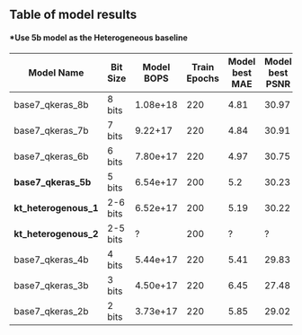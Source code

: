 
## Table of model results

#### *Use 5b model as the Heterogeneous baseline

| Model Name  | Bit Size | Model BOPS | Train Epochs | Model best MAE | Model best PSNR| 
| ------------- | ------------- | ------------- | ------------- | ------------- | ------------- |
| base7_qkeras_8b | 8 bits | 1.08e+18 | 220 | 4.81 | 30.97 |
| base7_qkeras_7b | 7 bits | 9.22+17 | 220 | 4.84 | 30.91 |
| base7_qkeras_6b | 6 bits | 7.80e+17 | 220| 4.97 | 30.75 |
| **base7_qkeras_5b** | 5 bits | 6.54e+17 | 200| 5.2 | 30.23 |
| **kt_heterogenous_1** |2-6 bits | 6.52e+17 | 200| 5.19 | 30.22 |
| **kt_heterogenous_2** |2-5 bits | ? | 200| ? | ? |
| base7_qkeras_4b | 4 bits | 5.44e+17 | 220| 5.41 | 29.83 |
| base7_qkeras_3b | 3 bits | 4.50e+17 | 220| 6.45 | 27.48 |
| base7_qkeras_2b | 2 bits | 3.73e+17 | 220| 5.85 | 29.02 |